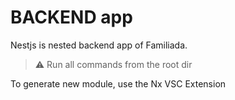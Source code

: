 # BACKEND app

Nestjs is nested backend app of Familiada.

> ⚠️ Run all commands from the root dir

To generate new module, use the Nx VSC Extension
